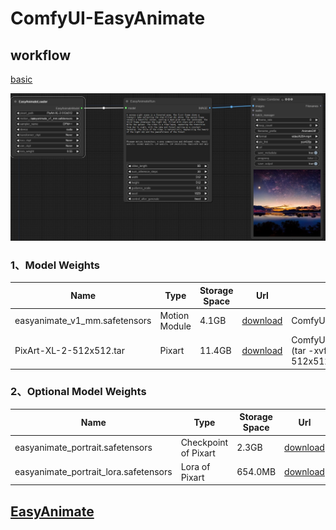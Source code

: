 # ComfyUI-EasyAnimate

## workflow

[basic](https://github.com/chaojie/ComfyUI-EasyAnimate/blob/main/wf.json)

<img src="wf.png" raw=true>

### 1、Model Weights
| Name | Type | Storage Space | Url | Description |
|--|--|--|--|--| 
| easyanimate_v1_mm.safetensors | Motion Module | 4.1GB | [download](https://pai-aigc-photog.oss-cn-hangzhou.aliyuncs.com/easyanimate/Motion_Module/easyanimate_v1_mm.safetensors) | ComfyUI/models/checkpoints |
| PixArt-XL-2-512x512.tar | Pixart | 11.4GB | [download](https://pai-aigc-photog.oss-cn-hangzhou.aliyuncs.com/easyanimate/Diffusion_Transformer/PixArt-XL-2-512x512.tar)| ComfyUI/models/diffusers (tar -xvf PixArt-XL-2-512x512.tar) |

### 2、Optional Model Weights
| Name | Type | Storage Space | Url | Description |
|--|--|--|--|--| 
| easyanimate_portrait.safetensors | Checkpoint of Pixart | 2.3GB | [download](https://pai-aigc-photog.oss-cn-hangzhou.aliyuncs.com/easyanimate/Personalized_Model/easyanimate_portrait.safetensors) | ComfyUI/models/checkpoints |
| easyanimate_portrait_lora.safetensors | Lora of Pixart | 654.0MB | [download](https://pai-aigc-photog.oss-cn-hangzhou.aliyuncs.com/easyanimate/Personalized_Model/easyanimate_portrait_lora.safetensors)| ComfyUI/models/checkpoints 

## [EasyAnimate](https://github.com/aigc-apps/EasyAnimate)
